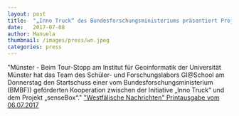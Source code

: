 ```yaml
---
layout: post
title:  "„Inno Truck“ des Bundesforschungsministeriums präsentiert Projekt „senseBox“"
date:   2017-07-08
author: Manuela
thumbnail: /images/press/wn.jpeg
categories: press
---
```

"Münster - Beim Tour-Stopp am Institut für Geoinformatik der Universität Münster hat das Team des Schüler- und Forschungslabors GI@School am Donnerstag den Startschuss einer vom Bundesforschungsministerium (BMBF)) geförderten Kooperation zwischen der Initiative „Inno Truck“ und dem Projekt „senseBox“."
<a href="http://www.wn.de/Muenster/2895875-Das-Do-it-yourself-Labor-Inno-Truck-des-Bundesforschungsministeriums-praesentiert-Projekt-senseBox/" target="_blank">"Westfälische Nachrichten" Printausgabe vom 06.07.2017</a>

